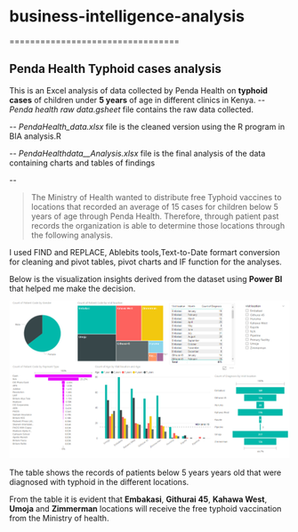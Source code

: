 # business-intelligence-analysis
=================================
## Penda Health Typhoid cases analysis

This is an Excel analysis of data collected by Penda Health on **typhoid cases** of children under **5 years** of age in different clinics in Kenya.
-- _Penda health raw data.gsheet_ file contains the raw data collected.

-- _PendaHealth_data.xlsx_ file is the cleaned version using the R program in BIA analysis.R

-- _PendaHealthdata__Analysis.xlsx_ file is the final analysis of the data containing charts and tables of findings

-- 

> The Ministry of Health wanted to distribute free Typhoid vaccines to locations that recorded an average of 15 cases for children below 5 years of age through Penda Health. Therefore, through patient past records the organization is able to determine those locations through the following analysis. 

I used FIND and REPLACE, Ablebits tools,Text-to-Date formart conversion for cleaning and pivot tables, pivot charts and IF function for the analyses.

Below is the visualization insights derived from the dataset using **Power BI** that helped me make the decision.

![Image](https://raw.githubusercontent.com/Elaine-AL/Penda-health-BI-analysis/master/PendaData%20-%20visualization.png)

The table shows the records of patients below 5 years years old that were diagnosed with typhoid in the different locations.

From the table it is evident that **Embakasi**, **Githurai 45**, **Kahawa West**, **Umoja** and **Zimmerman** locations will receive the free typhoid vaccination from the Ministry of health.



